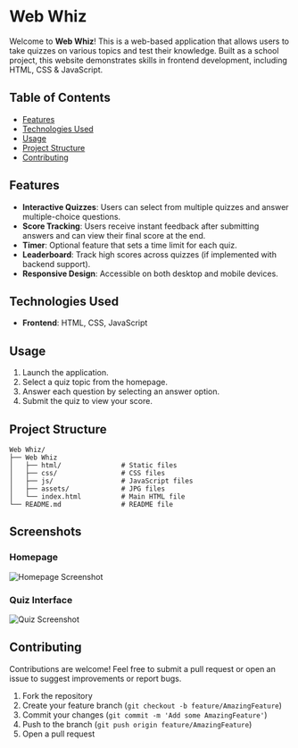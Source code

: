 # Web Whiz

Welcome to **Web Whiz**! This is a web-based application that allows users to take quizzes on various topics and test their knowledge. Built as a school project, this website demonstrates skills in frontend development, including HTML, CSS & JavaScript.

## Table of Contents

- [Features](#features)
- [Technologies Used](#technologies-used)
- [Usage](#usage)
- [Project Structure](#project-structure)
- [Contributing](#contributing)

## Features

- **Interactive Quizzes**: Users can select from multiple quizzes and answer multiple-choice questions.
- **Score Tracking**: Users receive instant feedback after submitting answers and can view their final score at the end.
- **Timer**: Optional feature that sets a time limit for each quiz.
- **Leaderboard**: Track high scores across quizzes (if implemented with backend support).
- **Responsive Design**: Accessible on both desktop and mobile devices.

## Technologies Used

- **Frontend**: HTML, CSS, JavaScript

## Usage

1. Launch the application.
2. Select a quiz topic from the homepage.
3. Answer each question by selecting an answer option.
4. Submit the quiz to view your score.

## Project Structure

```plaintext
Web Whiz/
├── Web Whiz
│   ├── html/               # Static files
│   ├── css/                # CSS files
│   ├── js/                 # JavaScript files
│   ├── assets/             # JPG files
│   └── index.html          # Main HTML file
└── README.md               # README file
```

## Screenshots

### Homepage
![Homepage Screenshot](https://ibb.co/VSWY95T)

### Quiz Interface
![Quiz Screenshot](https://ibb.co/fx52dXw)

## Contributing

Contributions are welcome! Feel free to submit a pull request or open an issue to suggest improvements or report bugs.

1. Fork the repository
2. Create your feature branch (`git checkout -b feature/AmazingFeature`)
3. Commit your changes (`git commit -m 'Add some AmazingFeature'`)
4. Push to the branch (`git push origin feature/AmazingFeature`)
5. Open a pull request
